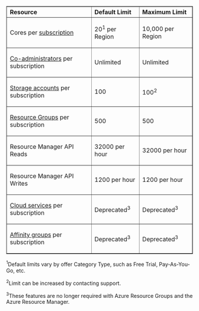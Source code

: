 <table cellspacing="0" border="1">
<tr>
   <th align="left" valign="middle">Resource</th>
   <th align="left" valign="middle">Default Limit</th>
   <th align="left" valign="middle">Maximum Limit</th>
</tr>
<tr>
   <td valign="middle"><p>Cores per <a href="http://msdn.microsoft.com/library/azure/hh531793.aspx">subscription</a></p></td>
   <td valign="middle"><p>20<sup>1</sup> per Region</p></td>
   <td valign="middle"><p>10,000 per Region</p></td>
</tr>
<tr>
   <td valign="middle"><p><a href="http://msdn.microsoft.com/library/azure/gg456328.aspx">Co-administrators</a> per subscription</p></td>
   <td valign="middle"><p>Unlimited</p></td>
   <td valign="middle"><p>Unlimited</p></td>
</tr>
<tr>
   <td valign="middle"><p><a href="http://azure.microsoft.com/documentation/articles/storage-create-storage-account/">Storage accounts</a> per subscription</p></td>
   <td valign="middle"><p>100</p></td>
   <td valign="middle"><p>100<sup>2</sup></p></td>
</tr>
<tr>
   <td valign="middle"><p><a href="http://azure.microsoft.com/documentation/articles/resource-group-overview/">Resource Groups</a> per subscription</p></td>
   <td valign="middle"><p>500</p></td>
   <td valign="middle"><p>500</p></td>
</tr>
<tr>
   <td valign="middle"><p>Resource Manager API Reads</p></td>
   <td valign="middle"><p>32000 per hour</p></td>
   <td valign="middle"><p>32000 per hour</p></td>
</tr>
<tr>
   <td valign="middle"><p>Resource Manager API Writes</p></td>
   <td valign="middle"><p>1200 per hour</p></td>
   <td valign="middle"><p>1200 per hour</p></td>
</tr>
<tr>
   <td valign="middle"><p><a href="http://azure.microsoft.com/documentation/articles/cloud-services-what-is/">Cloud services</a> per subscription</p></td>
   <td valign="middle"><p>Deprecated<sup>3</sup></p></td>
   <td valign="middle"><p>Deprecated<sup>3</sup></p></td>
</tr>
<tr>
   <td valign="middle"><p><a href="http://msdn.microsoft.com/library/azure/jj156085.aspx">Affinity groups</a> per subscription</p></td>
   <td valign="middle"><p>Deprecated<sup>3</sup></p></td>
   <td valign="middle"><p>Deprecated<sup>3</sup></p></td>
</tr>
</table>

<sup>1</sup>Default limits vary by offer Category Type, such as Free Trial, Pay-As-You-Go,  etc.

<sup>2</sup>Limit can be increased by contacting support.

<sup>3</sup>These features are no longer required with Azure Resource Groups and the Azure Resource Manager.